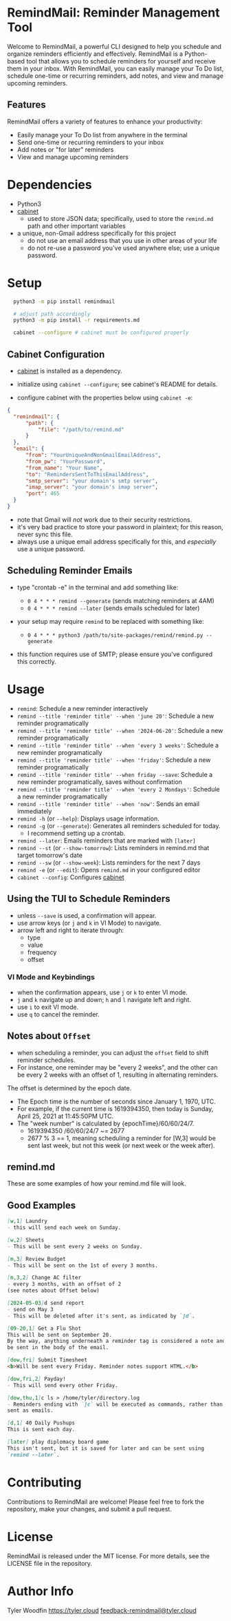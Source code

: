 # RemindMail: Reminder Management Tool
Welcome to RemindMail, a powerful CLI designed to help you schedule and organize reminders efficiently and effectively. RemindMail is a Python-based tool that allows you to schedule reminders for yourself and receive them in your inbox. With RemindMail, you can easily manage your To Do list, schedule one-time or recurring reminders, add notes, and view and manage upcoming reminders.

## Features
RemindMail offers a variety of features to enhance your productivity:

- Easily manage your To Do list from anywhere in the terminal
- Send one-time or recurring reminders to your inbox
- Add notes or "for later" reminders
- View and manage upcoming reminders

# Dependencies
- Python3
- [cabinet](https://pypi.org/project/cabinet/)
  - used to store JSON data; specifically, used to store the `remind.md` path and other important variables
- a unique, non-Gmail address specifically for this project
  - do not use an email address that you use in other areas of your life
  - do not re-use a password you've used anywhere else; use a unique password.

# Setup

```bash
  python3 -m pip install remindmail

  # adjust path accordingly
  python3 -m pip install -r requirements.md

  cabinet --configure # cabinet must be configured properly
```

## Cabinet Configuration
- [cabinet](https://github.com/tylerjwoodfin/cabinet) is installed as a dependency.

- initialize using `cabinet --configure`; see cabinet's README for details.

- configure cabinet with the properties below using `cabinet -e`:
```json
{
  "remindmail": {
      "path": {
          "file": "/path/to/remind.md"
      }
  },
  "email": {
      "from": "YourUniqueAndNonGmailEmailAddress",
      "from_pw": "YourPassword",
      "from_name": "Your Name",
      "to": "RemindersSentToThisEmailAddress",
      "smtp_server": "your domain's smtp server",
      "imap_server": "your domain's imap server",
      "port": 465
  }
}
```

- note that Gmail will _not_ work due to their security restrictions.
- it's very bad practice to store your password in plaintext; for this reason, never sync this file.
- always use a unique email address specifically for this, and _especially_ use a unique password.

## Scheduling Reminder Emails

- type "crontab -e" in the terminal and add something like:
  - `0 4 * * * remind --generate` (sends matching reminders at 4AM)
  - `0 4 * * * remind --later` (sends emails scheduled for later)

- your setup may require `remind` to be replaced with something like:
  - `0 4 * * * python3 /path/to/site-packages/remind/remind.py --generate`

- this function requires use of SMTP; please ensure you've configured this correctly.

# Usage

- `remind`: Schedule a new reminder interactively
- `remind --title 'reminder title' --when 'june 20'`: Schedule a new reminder programatically
- `remind --title 'reminder title' --when '2024-06-20'`: Schedule a new reminder programatically
- `remind --title 'reminder title' --when 'every 3 weeks'`: Schedule a new reminder programatically
- `remind --title 'reminder title' --when 'friday'`: Schedule a new reminder programatically
- `remind --title 'reminder title' --when friday --save`: Schedule a new reminder programatically, saves without confirmation
- `remind --title 'reminder title' --when 'every 2 Mondays'`: Schedule a new reminder programatically
- `remind --title 'reminder title' --when 'now'`: Sends an email immediately
- `remind -h` (or `--help`): Displays usage information.
- `remind -g` (or `--generate`): Generates all reminders scheduled for today. 
  - I recommend setting up a crontab.
- `remind --later`: Emails reminders that are marked with `[later]`
- `remind --st` (or `--show-tomorrow`): Lists reminders in remind.md that target tomorrow's date
- `remind --sw` (or `--show-week`): Lists reminders for the next 7 days
- `remind -e` (or `--edit`): Opens `remind.md` in your configured editor
- `cabinet --config`: Configures [cabinet](https://pypi.org/project/cabinet/)

## Using the TUI to Schedule Reminders
- unless `--save` is used, a confirmation will appear.
- use arrow keys (or `j` and `k` in VI Mode) to navigate.
- arrow left and right to iterate through:
  - type
  - value
  - frequency
  - offset

### VI Mode and Keybindings
- when the confirmation appears, use `j` or `k` to enter VI mode.
- `j` and `k` navigate up and down; `h` and `l` navigate left and right.
- use `i` to exit VI mode.
- use `q` to cancel the reminder.

## Notes about `Offset`

- when scheduling a reminder, you can adjust the `offset` field to shift reminder schedules.
- For instance, one reminder may be "every 2 weeks", and the other can be every 2 weeks with an offset of 1, resulting in alternating reminders.

The offset is determined by the epoch date.
- The Epoch time is the number of seconds since January 1, 1970, UTC.
- For example, if the current time is 1619394350, then today is Sunday, April 25, 2021 at 11:45:50PM UTC.
- The "week number" is calculated by {epochTime}/60/60/24/7.
  - 1619394350 /60/60/24/7 ~= 2677
  - 2677 % 3 == 1, meaning scheduling a reminder for [W,3] would be sent last week, but not this week (or next week or the week after).

## remind.md

These are some examples of how your remind.md file will look.

## Good Examples
```markdown
[w,1] Laundry
- this will send each week on Sunday. 

[w,2] Sheets
- This will be sent every 2 weeks on Sunday.

[m,3] Review Budget
- This will be sent on the 1st of every 3 months.

[m,3,2] Change AC filter
- every 3 months, with an offset of 2
(see notes about Offset below)

[2024-05-03]d send report
- send on May 3
- This will be deleted after it's sent, as indicated by `]d`.

[09-20,1] Get a Flu Shot
This will be sent on September 20.
By the way, anything underneath a reminder tag is considered a note and will
be sent in the body of the email.

[dow,fri] Submit Timesheet
<b>Will be sent every Friday. Reminder notes support HTML.</b>

[dow,fri,2] Payday!
- This will send every other Friday.

[dow,thu,1]c ls > /home/tyler/directory.log
- Reminders ending with `]c` will be executed as commands, rather than
sent as emails.

[d,1] 40 Daily Pushups
This is sent each day.

[later] play diplomacy board game
This isn't sent, but it is saved for later and can be sent using
`remind --later`.
```

# Contributing
Contributions to RemindMail are welcome! Please feel free to fork the repository, make your changes, and submit a pull request.

# License
RemindMail is released under the MIT license. For more details, see the LICENSE file in the repository.

# Author Info
Tyler Woodfin
https://tyler.cloud
feedback-remindmail@tyler.cloud